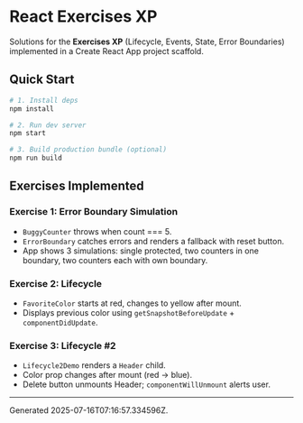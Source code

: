 # React Exercises XP

Solutions for the **Exercises XP** (Lifecycle, Events, State, Error Boundaries) implemented in a Create React App project scaffold.

## Quick Start

```bash
# 1. Install deps
npm install

# 2. Run dev server
npm start

# 3. Build production bundle (optional)
npm run build
```

## Exercises Implemented

### Exercise 1: Error Boundary Simulation
- `BuggyCounter` throws when count === 5.
- `ErrorBoundary` catches errors and renders a fallback with reset button.
- App shows 3 simulations: single protected, two counters in one boundary, two counters each with own boundary.

### Exercise 2: Lifecycle
- `FavoriteColor` starts at red, changes to yellow after mount.
- Displays previous color using `getSnapshotBeforeUpdate` + `componentDidUpdate`.

### Exercise 3: Lifecycle #2
- `Lifecycle2Demo` renders a `Header` child.
- Color prop changes after mount (red -> blue).
- Delete button unmounts Header; `componentWillUnmount` alerts user.

---

Generated 2025-07-16T07:16:57.334596Z.
